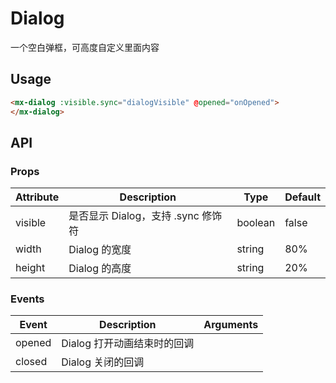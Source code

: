 # Dialog
一个空白弹框，可高度自定义里面内容

## Usage

```html
<mx-dialog :visible.sync="dialogVisible" @opened="onOpened">
</mx-dialog>
```

## API

### Props

| Attribute | Description                        | Type    | Default |
| --------- | ---------------------------------- | ------- | ------- |
| visible   | 是否显示 Dialog，支持 .sync 修饰符 | boolean | false   |
| width     | Dialog 的宽度                      | string  | 80%     |
| height    | Dialog 的高度                      | string  | 20%     |

### Events

| Event  | Description                 | Arguments |
| ------ | --------------------------- | --------- |
| opened | Dialog 打开动画结束时的回调 |           |
| closed | Dialog 关闭的回调           |           |



